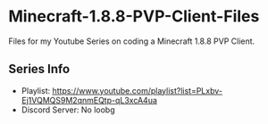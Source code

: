 # Minecraft-1.8.8-PVP-Client-Files
Files for my Youtube Series on coding a Minecraft 1.8.8 PVP Client.

## Series Info
* Playlist: https://www.youtube.com/playlist?list=PLxbv-Ej1VQMQS9M2qnmEQtp-qL3xcA4ua
* Discord Server: No loobg
